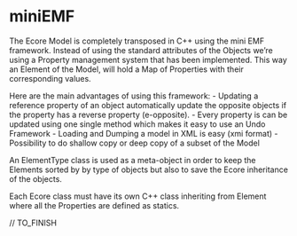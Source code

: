 # miniEMF

The Ecore Model is completely transposed in C++ using the mini EMF framework. Instead of using the standard
attributes of the Objects we’re using a Property management system that has been implemented. This way an
Element of the Model, will hold a Map of Properties with their corresponding values.

Here are the main advantages of using this framework:
    - Updating a reference property of an object automatically update the opposite objects if the property has a
reverse property (e-opposite).
    - Every property is can be updated using one single method which makes it easy to use an Undo
Framework
    - Loading and Dumping a model in XML is easy (xmi format)
    - Possibility to do shallow copy or deep copy of a subset of the Model

An ElementType class is used as a meta-object in order to keep the Elements sorted by by type of objects but
also to save the Ecore inheritance of the objects.

Each Ecore class must have its own C++ class inheriting from Element where all the Properties are defined as
statics.

// TO_FINISH
